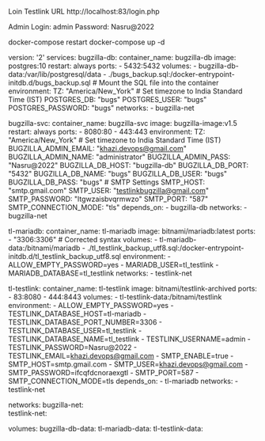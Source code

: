 
Loin Testlink URL
http://localhost:83/login.php 

Admin Login: admin
Password: Nasru@2022

docker-compose restart
docker-compose up -d


version: '2'
services:
  bugzilla-db:
    container_name: bugzilla-db
    image: postgres:10
    restart: always
    ports:
      - 5432:5432
    volumes:
      - bugzilla-db-data:/var/lib/postgresql/data
      - ./bugs_backup.sql:/docker-entrypoint-initdb.d/bugs_backup.sql  # Mount the SQL file into the container
    environment:
      TZ: "America/New_York" # Set timezone to India Standard Time (IST)
      POSTGRES_DB: "bugs"
      POSTGRES_USER: "bugs"
      POSTGRES_PASSWORD: "bugs"
    networks:
      - bugzilla-net

  bugzilla-svc:
    container_name: bugzilla-svc
    image: bugzilla-image:v1.5
    restart: always
    ports:
      - 8080:80
      - 443:443
    environment:
      TZ: "America/New_York" # Set timezone to India Standard Time (IST)
      BUGZILLA_ADMIN_EMAIL: "khazi.devops@gmail.com"
      BUGZILLA_ADMIN_NAME: "administrator"
      BUGZILLA_ADMIN_PASS: "Nasru@2022"
      BUGZILLA_DB_HOST: "bugzilla-db"
      BUGZILLA_DB_PORT: "5432"
      BUGZILLA_DB_NAME: "bugs"
      BUGZILLA_DB_USER: "bugs"
      BUGZILLA_DB_PASS: "bugs"
      # SMTP Settings
      SMTP_HOST: "smtp.gmail.com"
      SMTP_USER: "testlinkbugzilla@gmail.com"
      SMTP_PASSWORD: "ltgwzaisbvqrmwzo"
      SMTP_PORT: "587"
      SMTP_CONNECTION_MODE: "tls"
    depends_on:
      - bugzilla-db
    networks:
      - bugzilla-net

  tl-mariadb:
    container_name: tl-mariadb
    image: bitnami/mariadb:latest
    ports:
      - "3306:3306"  # Corrected syntax
    volumes:
      - tl-mariadb-data:/bitnami/mariadb
      - ./tl_testlink_backup_utf8.sql:/docker-entrypoint-initdb.d/tl_testlink_backup_utf8.sql
    environment:
      - ALLOW_EMPTY_PASSWORD=yes
      - MARIADB_USER=tl_testlink
      - MARIADB_DATABASE=tl_testlink
    networks:
      - testlink-net

  tl-testlink:
    container_name: tl-testlink
    image: bitnami/testlink-archived
    ports:
      - 83:8080
      - 444:8443
    volumes:
      - tl-testlink-data:/bitnami/testlink
    environment:
      - ALLOW_EMPTY_PASSWORD=yes
      - TESTLINK_DATABASE_HOST=tl-mariadb
      - TESTLINK_DATABASE_PORT_NUMBER=3306
      - TESTLINK_DATABASE_USER=tl_testlink
      - TESTLINK_DATABASE_NAME=tl_testlink
      - TESTLINK_USERNAME=admin
      - TESTLINK_PASSWORD=Nasru@2022
      - TESTLINK_EMAIL=khazi.devops@gmail.com
      - SMTP_ENABLE=true
      - SMTP_HOST=smtp.gmail.com
      - SMTP_USER=khazi.devops@gmail.com
      - SMTP_PASSWORD=ifcqfdcnoraexgtl
      - SMTP_PORT=587
      - SMTP_CONNECTION_MODE=tls
    depends_on:
      - tl-mariadb
    networks:
      - testlink-net

networks:
  bugzilla-net:     
  testlink-net:

volumes:
  bugzilla-db-data:
  tl-mariadb-data:
  tl-testlink-data: